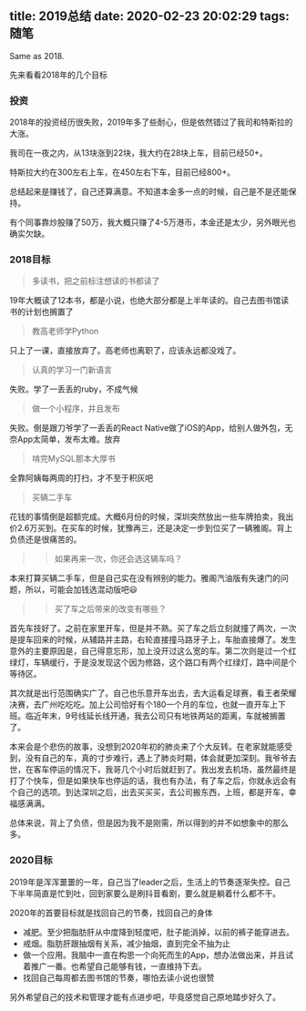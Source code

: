 title: 2019总结
date: 2020-02-23 20:02:29
tags: 随笔
---

Same as 2018. <!--more-->

先来看看2018年的几个目标

### 投资

2018年的投资经历很失败，2019年多了些耐心，但是依然错过了我司和特斯拉的大涨。

我司在一夜之内，从13块涨到22块，我大约在28块上车，目前已经50+。

特斯拉大约在300左右上车，在450左右下车，目前已经800+。

总结起来是赚钱了，自己还算满意。不知道本金多一点的时候，自己是不是还能保持。

有个同事靠炒股赚了50万，我大概只赚了4-5万港币，本金还是太少，另外眼光也确实欠缺。

### 2018目标

>多读书，把之前标注想读的书都读了

19年大概读了12本书，都是小说，也绝大部分都是上半年读的。自己去图书馆读书的计划也搁置了

>教高老师学Python

只上了一课，直接放弃了。高老师也离职了，应该永远都没戏了。

>认真的学习一门新语言

失败。学了一丢丢的ruby，不成气候

>做一个小程序，并且发布

失败。倒是跟刀爷学了一丢丢的React Native做了iOS的App，给别人做外包，无奈App太简单，发布太难。放弃

>啃完MySQL那本大厚书

全靠阿姨每两周的打扫，才不至于积灰吧

>买辆二手车

花钱的事情倒是超额完成。大概6月份的时候，深圳突然放出一些车牌拍卖，我出价2.6万买到。在买车的时候，犹豫再三，还是决定一步到位买了一辆雅阁。背上负债还是很痛苦的。

>>如果再来一次，你还会选这辆车吗？

本来打算买辆二手车，但是自己实在没有辨别的能力。雅阁汽油版有失速门的问题，所以，可能会加钱选混动版吧😃

>>买了车之后带来的改变有哪些？

首先车技好了。之前在家里开车，但是并不熟。买了车之后立刻就撞了两次，一次是提车回来的时候，从辅路并主路，右轮直接撞马路牙子上，车胎直接爆了。发生意外的主要原因是，自己得意忘形，加上没开过这么宽的车。第二次则是过一个红绿灯，车辆缓行，于是没发现这个因为修路，这个路口有两个红绿灯，路中间是个等待区。

其次就是出行范围确实广了。自己也乐意开车出去，去大运看足球赛，看王者荣耀决赛，去广州吃吃吃。加上公司恰好有个180一个月的车位，也就一直开车上下班。临近年末，9号线延长线开通，我去公司只有地铁两站的距离，车就被搁置了。

本来会是个悲伤的故事，没想到2020年初的肺炎来了个大反转。在老家就能感受到，没有自己的车，真的寸步难行，遇上了肺炎时期，体会就更加深刻。我爷爷去世，在客车停运的情况下，我哥几个小时后就赶到了。我出发去机场，虽然最终是打了个快车，但是如果快车也停运的话，我也有办法，有了车之后，你就永远会有个自己的选项。到达深圳之后，出去买买买，去公司搬东西，上班，都是开车，幸福感满满。

总体来说，背上了负债，但是因为我不是刚需，所以得到的并不如想象中的那么多。

### 2020目标

2019年是浑浑噩噩的一年，自己当了leader之后，生活上的节奏逐渐失控。自己下半年简直是忙到吐，回到家要么是刷抖音看剧，要么就是躺着什么都不干。

2020年的首要目标就是找回自己的节奏，找回自己的身体

- 减肥。至少把脂肪肝从中度降到轻度吧，肚子能消掉，以前的裤子能穿进去。
- 戒烟。脂肪肝跟抽烟有关系，减少抽烟，直到完全不抽为止
- 做一个应用。我脑中一直在构思一个向死而生的App，想办法做出来，并且试着推广一番。也希望自己能够有钱，一直维持下去。
- 找回自己每周都去图书馆的节奏，哪怕去读小说也很赞

另外希望自己的技术和管理才能有点进步吧，毕竟感觉自己原地踏步好久了。
